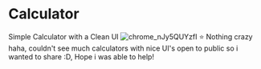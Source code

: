 # Calculator
Simple Calculator with a Clean UI
![chrome_nJy5QUYzfI](https://user-images.githubusercontent.com/97414236/197418249-4dafa601-6090-4004-b672-836d4271688d.png)
⭐ Nothing crazy haha, couldn't see much calculators with nice UI's open to public so i wanted to share :D, Hope i was able to help!
